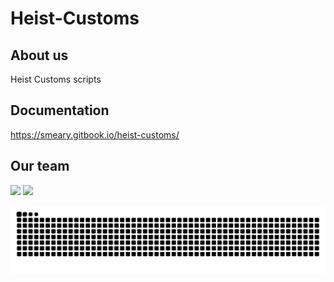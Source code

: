 # Heist-Customs


## About us
Heist Customs scripts

## Documentation
https://smeary.gitbook.io/heist-customs/

## Our team
<div align="left">
<img width="50%" src="https://github-readme-stats.vercel.app/api?username=Smeary89&layout=compact&theme=react&hide_border=true&show_icons=true"/></a>
<img width="50%" src="https://github-readme-stats.vercel.app/api?username=GurumiHeist&layout=compact&theme=react&hide_border=true&show_icons=true"/></a>

</div>

<p align="center">
<img src="https://github.com/VishwaGauravIn/VishwaGauravIn/blob/output/github-contribution-grid-snake.svg">
</p>
